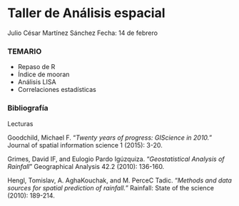 # Taller de Análisis espacial


Julio César Martínez Sánchez
Fecha: 14 de febrero


### TEMARIO

+ Repaso de R
+ Índice de mooran
+ Análisis LISA
+ Correlaciones estadísticas



### Bibliografía

Lecturas

Goodchild, Michael F. “_Twenty years of progress: GIScience in 2010._” Journal of spatial information science 1 (2015): 3-20.

Grimes, David IF, and Eulogio Pardo Igúzquiza. “_Geostatistical Analysis of Rainfall_” Geographical Analysis 42.2 (2010): 136-160.

Hengl, Tomislav, A. AghaKouchak, and M. PerceC Tadic. “_Methods and data sources for spatial prediction of rainfall._” Rainfall: State of the science (2010): 189-214.




